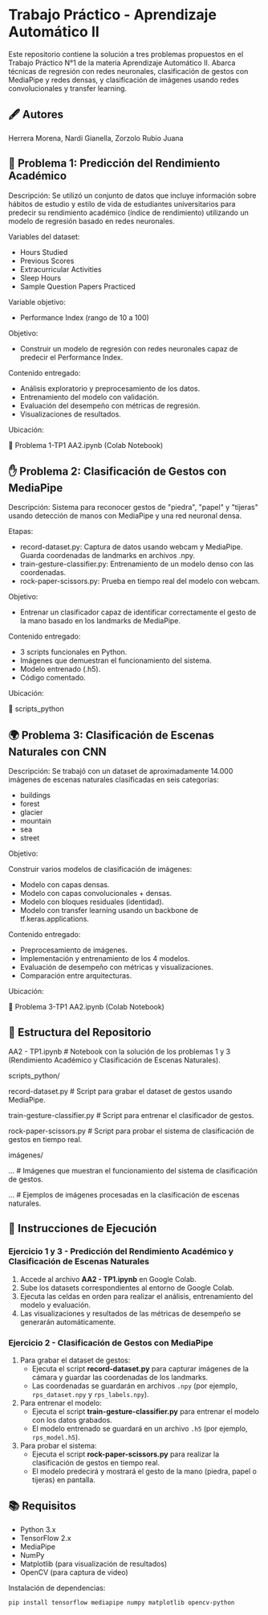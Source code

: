 # Trabajo Práctico - Aprendizaje Automático II
Este repositorio contiene la solución a tres problemas propuestos
en el Trabajo Práctico N°1 de la materia Aprendizaje Automático II.
Abarca técnicas de regresión con redes neuronales, clasificación de gestos con MediaPipe y redes densas,
y clasificación de imágenes usando redes convolucionales y transfer learning.

## 🖋 Autores
Herrera Morena, Nardi Gianella, Zorzolo Rubio Juana

## 🧠 Problema 1: Predicción del Rendimiento Académico
Descripción:
Se utilizó un conjunto de datos que incluye información sobre hábitos de estudio y estilo de vida de estudiantes universitarios para predecir su rendimiento académico (índice de rendimiento) utilizando un modelo de regresión basado en redes neuronales.

Variables del dataset:

- Hours Studied
- Previous Scores
- Extracurricular Activities
- Sleep Hours
- Sample Question Papers Practiced

Variable objetivo:
- Performance Index (rango de 10 a 100)

Objetivo:
- Construir un modelo de regresión con redes neuronales capaz de predecir el Performance Index.

Contenido entregado:

- Análisis exploratorio y preprocesamiento de los datos.
- Entrenamiento del modelo con validación.
- Evaluación del desempeño con métricas de regresión.
- Visualizaciones de resultados.

Ubicación:

📄 Problema 1-TP1 AA2.ipynb (Colab Notebook)

## ✋ Problema 2: Clasificación de Gestos con MediaPipe
Descripción:
Sistema para reconocer gestos de "piedra", "papel" y "tijeras" usando detección de manos con MediaPipe y una red neuronal densa.

Etapas:

- record-dataset.py: Captura de datos usando webcam y MediaPipe. Guarda coordenadas de landmarks en archivos .npy.
- train-gesture-classifier.py: Entrenamiento de un modelo denso con las coordenadas.
- rock-paper-scissors.py: Prueba en tiempo real del modelo con webcam.

Objetivo:
- Entrenar un clasificador capaz de identificar correctamente el gesto de la mano basado en los landmarks de MediaPipe.

Contenido entregado:

- 3 scripts funcionales en Python.
- Imágenes que demuestran el funcionamiento del sistema.
- Modelo entrenado (.h5).
- Código comentado.

Ubicación:

📁 scripts_python

## 🌍 Problema 3: Clasificación de Escenas Naturales con CNN
Descripción:
Se trabajó con un dataset de aproximadamente 14.000 imágenes de escenas naturales clasificadas en seis categorías:

- buildings
- forest
- glacier
- mountain
- sea
- street

Objetivo:

Construir varios modelos de clasificación de imágenes:

- Modelo con capas densas.
- Modelo con capas convolucionales + densas.
- Modelo con bloques residuales (identidad).
- Modelo con transfer learning usando un backbone de tf.keras.applications.

Contenido entregado:

- Preprocesamiento de imágenes.
- Implementación y entrenamiento de los 4 modelos.
- Evaluación de desempeño con métricas y visualizaciones.
- Comparación entre arquitecturas.

Ubicación:

📄 Problema 3-TP1 AA2.ipynb (Colab Notebook)

## 📁 Estructura del Repositorio

AA2 - TP1.ipynb # Notebook con la solución de los problemas 1 y 3 (Rendimiento Académico y Clasificación de Escenas Naturales).

scripts_python/

record-dataset.py # Script para grabar el dataset de gestos usando MediaPipe.

train-gesture-classifier.py # Script para entrenar el clasificador de gestos.

rock-paper-scissors.py # Script para probar el sistema de clasificación de gestos en tiempo real.

imágenes/

... # Imágenes que muestran el funcionamiento del sistema de clasificación de gestos.

... # Ejemplos de imágenes procesadas en la clasificación de escenas naturales.

## 📝 Instrucciones de Ejecución

### Ejercicio 1 y 3 - Predicción del Rendimiento Académico y Clasificación de Escenas Naturales
1. Accede al archivo **AA2 - TP1.ipynb** en Google Colab.
2. Sube los datasets correspondientes al entorno de Google Colab.
3. Ejecuta las celdas en orden para realizar el análisis, entrenamiento del modelo y evaluación.
4. Las visualizaciones y resultados de las métricas de desempeño se generarán automáticamente.

### Ejercicio 2 - Clasificación de Gestos con MediaPipe
1. Para grabar el dataset de gestos:
   - Ejecuta el script **record-dataset.py** para capturar imágenes de la cámara y guardar las coordenadas de los landmarks.
   - Las coordenadas se guardarán en archivos `.npy` (por ejemplo, `rps_dataset.npy` y `rps_labels.npy`).
2. Para entrenar el modelo:
   - Ejecuta el script **train-gesture-classifier.py** para entrenar el modelo con los datos grabados.
   - El modelo entrenado se guardará en un archivo `.h5` (por ejemplo, `rps_model.h5`).
3. Para probar el sistema:
   - Ejecuta el script **rock-paper-scissors.py** para realizar la clasificación de gestos en tiempo real.
   - El modelo predecirá y mostrará el gesto de la mano (piedra, papel o tijeras) en pantalla.

## 📚 Requisitos

- Python 3.x
- TensorFlow 2.x
- MediaPipe
- NumPy
- Matplotlib (para visualización de resultados)
- OpenCV (para captura de video)

Instalación de dependencias:

```bash
pip install tensorflow mediapipe numpy matplotlib opencv-python
